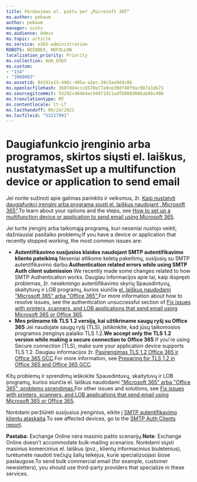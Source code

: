 ```yaml
---
title: Perdavimas el. paštu per „Microsoft 365“
ms.author: pebaum
author: pebaum
manager: scotv
ms.audience: Admin
ms.topic: article
ms.service: o365-administration
ROBOTS: NOINDEX, NOFOLLOW
localization_priority: Priority
ms.collection: Adm_O365
ms.custom:
- "154"
- "3000003"
ms.assetid: 84191e23-496c-495a-a2ec-28c5ae0d4c0b
ms.openlocfilehash: 3b07dd4ccc8570e77a9ce30df48f9ac987a1db71
ms.sourcegitcommit: 93292c46464ac94971d11adfb808d066ab8bc406
ms.translationtype: MT
ms.contentlocale: lt-LT
ms.lasthandoff: 06/24/2021
ms.locfileid: "53117991"
---
```

# <a name="set-up-a-multifunction-device-or-application-to-send-email"></a><span data-ttu-id="3e159-102">Daugiafunkcio įrenginio arba programos, skirtos siųsti el. laiškus, nustatymas</span><span class="sxs-lookup"><span data-stu-id="3e159-102">Set up a multifunction device or application to send email</span></span>

<span data-ttu-id="3e159-103">Jei norite sužinoti apie galimas parinktis ir veiksmus, žr. [Kaip nustatyti daugiafunkcį įrenginį arba programą siųsti el. laiškus naudojant „Microsoft 365“](/Exchange/mail-flow-best-practices/how-to-set-up-a-multifunction-device-or-application-to-send-email-using-microsoft-365-or-office-365).</span><span class="sxs-lookup"><span data-stu-id="3e159-103">To learn about your options and the steps, see [How to set up a multifunction device or application to send email using Microsoft 365](/Exchange/mail-flow-best-practices/how-to-set-up-a-multifunction-device-or-application-to-send-email-using-microsoft-365-or-office-365).</span></span>
  
<span data-ttu-id="3e159-104">Jei turite įrenginį arba taikomąją programą, kuri neseniai nustojo veikti, dažniausiai pasitaiko problemų:</span><span class="sxs-lookup"><span data-stu-id="3e159-104">If you have a device or application that recently stopped working, the most common issues are:</span></span>

- <span data-ttu-id="3e159-105">**Autentifikavimo susijusios klaidos naudojant SMTP autentifikavimo kliento pateikimą** Neseniai atlikome keletą pakeitimų, susijusių su SMTP autentifikavimo darbu.</span><span class="sxs-lookup"><span data-stu-id="3e159-105">**Authentication related errors while using SMTP Auth client submission** We recently made some changes related to how SMTP Authentication works.</span></span> <span data-ttu-id="3e159-106">Daugiau informacijos apie tai, kaip išspręsti problemas, žr. nesėkmingo autentifikavimo skyrių Spausdintuvų, skaitytuvų ir LOB programų, kurios siunčia [el. laiškus naudodami "Microsoft 365" arba "Office 365".](/Exchange/mail-flow-best-practices/fix-issues-with-printers-scanners-and-lob-applications-that-send-email-using-off#error-authentication-unsuccessful)</span><span class="sxs-lookup"><span data-stu-id="3e159-106">For more information about how to resolve issues, see the authentication unsuccessful section of [Fix issues with printers, scanners, and LOB applications that send email using Microsoft 365 or Office 365](/Exchange/mail-flow-best-practices/fix-issues-with-printers-scanners-and-lob-applications-that-send-email-using-off#error-authentication-unsuccessful).</span></span>
- <span data-ttu-id="3e159-107">**Mes priimame tik TLS 1.2 versiją, kai užtikriname saugų ryšį su Office 365** Jei naudojate saugų ryšį (TLS), įsitikinkite, kad jūsų taikomosios programos įrenginys palaiko TLS 1.2.</span><span class="sxs-lookup"><span data-stu-id="3e159-107">**We accept only the TLS 1.2 version while making a secure connection to Office 365** If you're using Secure connection (TLS), make sure your application device supports TLS 1.2.</span></span> <span data-ttu-id="3e159-108">Daugiau informacijos žr. [Pasirengimas TLS 1.2 Office 365 ir Office 365 GCC](/microsoft-365/compliance/prepare-tls-1.2-in-office-365).</span><span class="sxs-lookup"><span data-stu-id="3e159-108">For more information, see [Preparing for TLS 1.2 in Office 365 and Office 365 GCC](/microsoft-365/compliance/prepare-tls-1.2-in-office-365).</span></span>
 
<span data-ttu-id="3e159-109">Kitų problemų ir sprendimų ieškokite Spausdintuvų, skaitytuvų ir LOB programų, kurios siunčia el. laiškus naudodami ["Microsoft 365" arba "Office 365", problemų sprendimas.](/Exchange/mail-flow-best-practices/fix-issues-with-printers-scanners-and-lob-applications-that-send-email-using-off)</span><span class="sxs-lookup"><span data-stu-id="3e159-109">For other issues and solutions, see [Fix issues with printers, scanners, and LOB applications that send email using Microsoft 365 or Office 365](/Exchange/mail-flow-best-practices/fix-issues-with-printers-scanners-and-lob-applications-that-send-email-using-off).</span></span>

<span data-ttu-id="3e159-110">Norėdami peržiūrėti susijusius įrenginius, eikite į [SMTP autentifikavimo klientų ataskaitą](https://protection.office.com/mailflow/dashboard).</span><span class="sxs-lookup"><span data-stu-id="3e159-110">To see affected devices, go to the [SMTP Auth Clients report](https://protection.office.com/mailflow/dashboard).</span></span>

<span data-ttu-id="3e159-111">**Pastaba:** Exchange Online nėra masinio pašto scenarijų.</span><span class="sxs-lookup"><span data-stu-id="3e159-111">**Note**: Exchange Online doesn't accommodate bulk-mailing scenarios.</span></span> <span data-ttu-id="3e159-112">Norėdami siųsti masinius komercinius el. laiškus (pvz., klientų informacinius biuletenius), turėtumėte naudoti trečiųjų šalių teikėjus, kurie specializuojasi šiose paslaugose.</span><span class="sxs-lookup"><span data-stu-id="3e159-112">To send bulk commercial email (for example, customer newsletters), you should use third-party providers that specialize in these services.</span></span>
